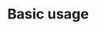 ---
id: basic-usage
url: annotation/java/basic-usage
title: Basic usage
weight: 1
description: "Quick Start section about main features of GroupDocs.Annotation API, describes how to annotate documents with just couple lines of code."
keywords: GroupDocs.Annotation Quick Start, GroupDocs.Annotation Java Basic Usage, GroupDocs.Annotation Quick Start Java, GroupDocs.Annotation Get Started
productName: GroupDocs.Annotation for Java
hideChildren: False
structuredData:
    showOrganization: True
---